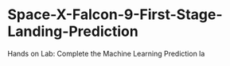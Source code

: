 # Space-X-Falcon-9-First-Stage-Landing-Prediction
Hands on Lab: Complete the Machine Learning Prediction la

